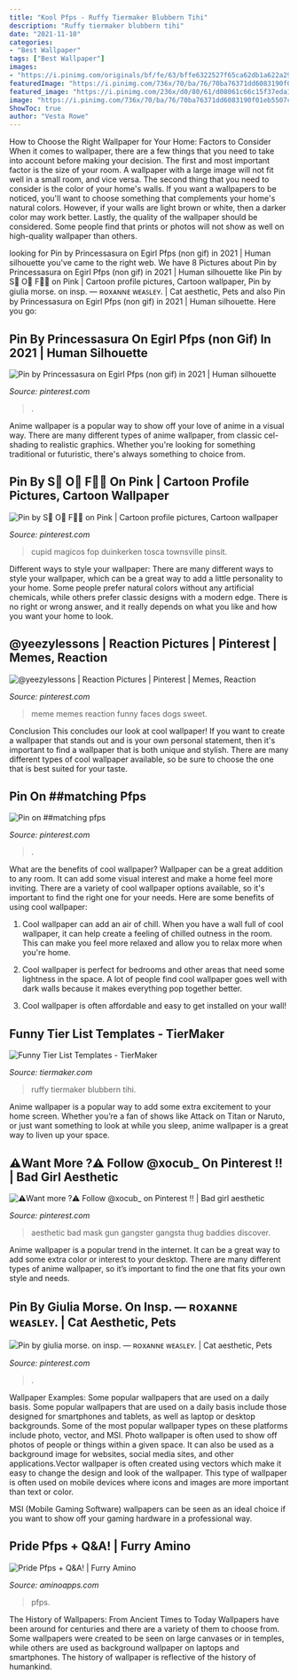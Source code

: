 ```yaml
---
title: "Kool Pfps - Ruffy Tiermaker Blubbern Tihi"
description: "Ruffy tiermaker blubbern tihi"
date: "2021-11-10"
categories:
- "Best Wallpaper"
tags: ["Best Wallpaper"]
images:
- "https://i.pinimg.com/originals/bf/fe/63/bffe6322527f65ca62db1a622a296f83.jpg"
featuredImage: "https://i.pinimg.com/736x/70/ba/76/70ba76371dd6083190f01eb5507c542b.jpg"
featured_image: "https://i.pinimg.com/236x/d0/80/61/d08061c66c15f37eda12ea3302bef88b.jpg?nii=t"
image: "https://i.pinimg.com/736x/70/ba/76/70ba76371dd6083190f01eb5507c542b.jpg"
ShowToc: true
author: "Vesta Rowe"
---
```



How to Choose the Right Wallpaper for Your Home: Factors to Consider
When it comes to wallpaper, there are a few things that you need to take into account before making your decision. The first and most important factor is the size of your room. A wallpaper with a large image will not fit well in a small room, and vice versa. 
The second thing that you need to consider is the color of your home's walls. If you want a wallpapers to be noticed, you'll want to choose something that complements your home's natural colors. However, if your walls are light brown or white, then a darker color may work better. 
Lastly, the quality of the wallpaper should be considered. Some people find that prints or photos will not show as well on high-quality wallpaper than others.

	

		
looking for Pin by Princessasura on Egirl Pfps (non gif) in 2021 | Human silhouette you've came to the right web. We have 8 Pictures about Pin by Princessasura on Egirl Pfps (non gif) in 2021 | Human silhouette like Pin by S⃣ O⃣ F⃣🍓 on Pink | Cartoon profile pictures, Cartoon wallpaper, Pin by giulia morse. on insp. — ʀᴏxᴀɴɴᴇ ᴡᴇᴀꜱʟᴇʏ. | Cat aesthetic, Pets and also Pin by Princessasura on Egirl Pfps (non gif) in 2021 | Human silhouette. Here you go:
		
    
## Pin By Princessasura On Egirl Pfps (non Gif) In 2021 | Human Silhouette

<img loading=lazy src="https://i.pinimg.com/236x/d0/80/61/d08061c66c15f37eda12ea3302bef88b.jpg?nii=t" onerror="this.onerror=null;this.src='https://tse4.mm.bing.net/th?id=OIP.Hmsyb0dRypa4wBdhJfH63AAAAA&amp;pid=15.1';" alt="Pin by Princessasura on Egirl Pfps (non gif) in 2021 | Human silhouette">

_Source: pinterest.com_

>. 

	

Anime wallpaper is a popular way to show off your love of anime in a visual way. There are many different types of anime wallpaper, from classic cel-shading to realistic graphics. Whether you're looking for something traditional or futuristic, there's always something to choice from.

    
## Pin By S⃣ O⃣ F⃣🍓 On Pink | Cartoon Profile Pictures, Cartoon Wallpaper

<img loading=lazy src="https://i.pinimg.com/originals/bf/fe/63/bffe6322527f65ca62db1a622a296f83.jpg" onerror="this.onerror=null;this.src='https://tse2.mm.bing.net/th?id=OIP.h32RiztSgQ0Ri_IfNQqAnAHaFK&amp;pid=15.1';" alt="Pin by S⃣ O⃣ F⃣🍓 on Pink | Cartoon profile pictures, Cartoon wallpaper">

_Source: pinterest.com_

>cupid magicos fop duinkerken tosca townsville pinsit. 

	

Different ways to style your wallpaper:
There are many different ways to style your wallpaper, which can be a great way to add a little personality to your home. Some people prefer natural colors without any artificial chemicals, while others prefer classic designs with a modern edge. There is no right or wrong answer, and it really depends on what you like and how you want your home to look.

    
## @yeezylessons | Reaction Pictures | Pinterest | Memes, Reaction

<img loading=lazy src="https://s-media-cache-ak0.pinimg.com/originals/36/72/7b/36727b7a8b0a5fc61807175147a88aec.jpg" onerror="this.onerror=null;this.src='https://tse4.mm.bing.net/th?id=OIP.UrLkmoDbPhUwLwXmA09_mAHaHJ&amp;pid=15.1';" alt="@yeezylessons | Reaction Pictures | Pinterest | Memes, Reaction">

_Source: pinterest.com_

>meme memes reaction funny faces dogs sweet. 

	

Conclusion
This concludes our look at cool wallpaper! If you want to create a wallpaper that stands out and is your own personal statement, then it's important to find a wallpaper that is both unique and stylish. There are many different types of cool wallpaper available, so be sure to choose the one that is best suited for your taste.

    
## Pin On ##matching Pfps

<img loading=lazy src="https://i.pinimg.com/736x/70/ba/76/70ba76371dd6083190f01eb5507c542b.jpg" onerror="this.onerror=null;this.src='https://tse2.mm.bing.net/th?id=OIP.oP_Qz4nEB-yj_-qqWDnfjwHaHa&amp;pid=15.1';" alt="Pin on ##matching pfps">

_Source: pinterest.com_

>. 

	

What are the benefits of cool wallpaper?
Wallpaper can be a great addition to any room. It can add some visual interest and make a home feel more inviting. There are a variety of cool wallpaper options available, so it's important to find the right one for your needs. Here are some benefits of using cool wallpaper: 
1. Cool wallpaper can add an air of chill. When you have a wall full of cool wallpaper, it can help create a feeling of chilled outness in the room. This can make you feel more relaxed and allow you to relax more when you're home. 

2. Cool wallpaper is perfect for bedrooms and other areas that need some lightness in the space. A lot of people find cool wallpaper goes well with dark walls because it makes everything pop together better. 

3. Cool wallpaper is often affordable and easy to get installed on your wall!

    
## Funny Tier List Templates - TierMaker

<img loading=lazy src="https://tiermaker.com/images/templates/355421557089290.jpg" onerror="this.onerror=null;this.src='https://tse2.mm.bing.net/th?id=OIP.kA1PxeKO5urfX5CCfooHlgAAAA&amp;pid=15.1';" alt="Funny Tier List Templates - TierMaker">

_Source: tiermaker.com_

>ruffy tiermaker blubbern tihi. 

	

Anime wallpaper is a popular way to add some extra excitement to your home screen. Whether you’re a fan of shows like Attack on Titan or Naruto, or just want something to look at while you sleep, anime wallpaper is a great way to liven up your space.

    
## ⚠️Want More ?⚠️ Follow @xocub_ On Pinterest ‼️ | Bad Girl Aesthetic

<img loading=lazy src="https://i.pinimg.com/originals/ea/4b/28/ea4b28ca3957acfeb227a1518cedc53f.jpg" onerror="this.onerror=null;this.src='https://tse1.mm.bing.net/th?id=OIP.tfjQvMfXa7_IQtXZETmTkAHaHY&amp;pid=15.1';" alt="⚠️Want more ?⚠️ Follow @xocub_ on Pinterest ‼️ | Bad girl aesthetic">

_Source: pinterest.com_

>aesthetic bad mask gun gangster gangsta thug baddies discover. 

	

Anime wallpaper is a popular trend in the internet. It can be a great way to add some extra color or interest to your desktop. There are many different types of anime wallpaper, so it’s important to find the one that fits your own style and needs.

    
## Pin By Giulia Morse. On Insp. — ʀᴏxᴀɴɴᴇ ᴡᴇᴀꜱʟᴇʏ. | Cat Aesthetic, Pets

<img loading=lazy src="https://i.pinimg.com/originals/15/2b/ff/152bff1164e8c3cabb70e585eac5ca96.png" onerror="this.onerror=null;this.src='https://tse1.mm.bing.net/th?id=OIP.nS6yMFvDXVNtbG2oAnIVwgHaHa&amp;pid=15.1';" alt="Pin by giulia morse. on insp. — ʀᴏxᴀɴɴᴇ ᴡᴇᴀꜱʟᴇʏ. | Cat aesthetic, Pets">

_Source: pinterest.com_

>. 

	

Wallpaper Examples: Some popular wallpapers that are used on a daily basis.
Some popular wallpapers that are used on a daily basis include those designed for smartphones and tablets, as well as laptop or desktop backgrounds. Some of the most popular wallpaper types on these platforms include photo, vector, and MSI. 
Photo wallpaper is often used to show off photos of people or things within a given space. It can also be used as a background image for websites, social media sites, and other applications.Vector wallpaper is often created using vectors which make it easy to change the design and look of the wallpaper. This type of wallpaper is often used on mobile devices where icons and images are more important than text or color. 

MSI (Mobile Gaming Software) wallpapers can be seen as an ideal choice if you want to show off your gaming hardware in a professional way.

    
## Pride Pfps + Q&amp;A! | Furry Amino

<img loading=lazy src="https://pm1.narvii.com/7616/c0447d7fd13253a721915fc25ad5d799f5342e64r1-1344-1792v2_00.jpg" onerror="this.onerror=null;this.src='https://tse2.mm.bing.net/th?id=OIP.RfEAb-nSoDwhuIylkyoq5wAAAA&amp;pid=15.1';" alt="Pride Pfps + Q&amp;A! | Furry Amino">

_Source: aminoapps.com_

>pfps. 

	

The History of Wallpapers: From Ancient Times to Today
Wallpapers have been around for centuries and there are a variety of them to choose from. Some wallpapers were created to be seen on large canvases or in temples, while others are used as background wallpaper on laptops and smartphones. The history of wallpaper is reflective of the history of humankind.

